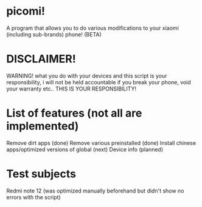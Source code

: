 # picomi!

A program that allows you to do various modifications to your xiaomi (including sub-brands) phone! (BETA)

# DISCLAIMER!

WARNING! what you do with your devices and this script is your responsibility, i will not be held accountable if you break your phone, void your warranty etc.. THIS IS YOUR RESPONSIBILITY!

# List of features (not all are implemented)

Remove dirt apps (done)
Remove various preinstalled (done)
Install chinese apps/optimized versions of global (next)
Device info (planned)

# Test subjects

Redmi note 12 (was optimized manually beforehand but didn't show no errors with the script)


